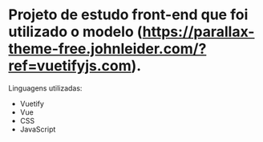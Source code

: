 # Projeto de estudo front-end que foi utilizado o modelo (https://parallax-theme-free.johnleider.com/?ref=vuetifyjs.com). 

Linguagens utilizadas:
* Vuetify
* Vue
* CSS
* JavaScript


